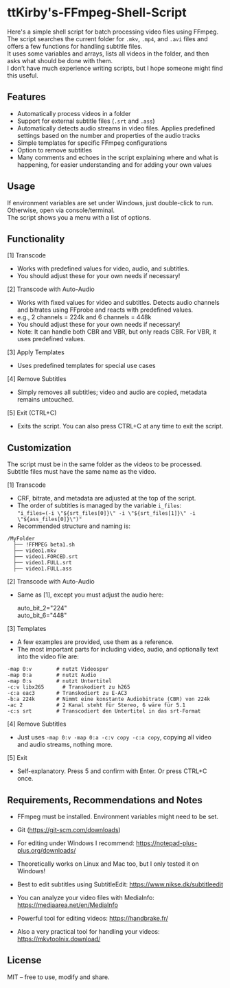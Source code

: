 # ttKirby's-FFmpeg-Shell-Script

Here's a simple shell script for batch processing video files using FFmpeg.  
The script searches the current folder for `.mkv`, `.mp4`, and `.avi` files and offers a few functions for handling subtitle files.  
It uses some variables and arrays, lists all videos in the folder, and then asks what should be done with them.  
I don’t have much experience writing scripts, but I hope someone might find this useful.

## Features

- Automatically process videos in a folder
- Support for external subtitle files (`.srt` and `.ass`)
- Automatically detects audio streams in video files. Applies predefined settings based on the number and properties of the audio tracks
- Simple templates for specific FFmpeg configurations
- Option to remove subtitles
- Many comments and echoes in the script explaining where and what is happening, for easier understanding and for adding your own values

## Usage

If environment variables are set under Windows, just double-click to run. Otherwise, open via console/terminal.  
The script shows you a menu with a list of options.

## Functionality

[1] Transcode  
- Works with predefined values for video, audio, and subtitles.  
- You should adjust these for your own needs if necessary!

[2] Transcode with Auto-Audio  
- Works with fixed values for video and subtitles. Detects audio channels and bitrates using FFprobe and reacts with predefined values.  
- e.g., 2 channels = 224k and 6 channels = 448k  
- You should adjust these for your own needs if necessary!  
- Note: It can handle both CBR and VBR, but only reads CBR. For VBR, it uses predefined values.

[3] Apply Templates  
- Uses predefined templates for special use cases

[4] Remove Subtitles  
- Simply removes all subtitles; video and audio are copied, metadata remains untouched.

[5] Exit (CTRL+C)  
- Exits the script. You can also press CTRL+C at any time to exit the script.

## Customization

The script must be in the same folder as the videos to be processed.  
Subtitle files must have the same name as the video.

[1] Transcode  
- CRF, bitrate, and metadata are adjusted at the top of the script.  
- The order of subtitles is managed by the variable `i_files`:  
  `"i_files=(-i \"${srt_files[0]}\" -i \"${srt_files[1]}\" -i \"${ass_files[0]}\")"`  
- Recommended structure and naming is:

```
/MyFolder
  ├── !FFMPEG beta1.sh
  ├── video1.mkv
  ├── video1.FORCED.srt
  ├── video1.FULL.srt
  ├── video1.FULL.ass
```

[2] Transcode with Auto-Audio  
- Same as [1], except you must adjust the audio here:

    auto_bit_2="224"  
    auto_bit_6="448"

[3] Templates  
- A few examples are provided, use them as a reference.  
- The most important parts for including video, audio, and optionally text into the video file are:


```
-map 0:v		# nutzt Videospur
-map 0:a		# nutzt Audio
-map 0:s 		# nutzt Untertitel
-c:v libx265	  # Transkodiert zu h265
-c:a eac3		# Transkodiert zu E-AC3
-b:a 224k		# Nimmt eine konstante Audiobitrate (CBR) von 224k
-ac 2			# 2 Kanal steht für Stereo, 6 wäre für 5.1
-c:s srt		# Transcodiert den Untertitel in das srt-Format
```

[4] Remove Subtitles  
- Just uses `-map 0:v -map 0:a -c:v copy -c:a copy`, copying all video and audio streams, nothing more.

[5] Exit  
- Self-explanatory. Press 5 and confirm with Enter. Or press CTRL+C once.

## Requirements, Recommendations and Notes

- FFmpeg must be installed. Environment variables might need to be set.
- Git (https://git-scm.com/downloads)
- For editing under Windows I recommend: https://notepad-plus-plus.org/downloads/
- Theoretically works on Linux and Mac too, but I only tested it on Windows!
- Best to edit subtitles using SubtitleEdit: https://www.nikse.dk/subtitleedit
- You can analyze your video files with MediaInfo: https://mediaarea.net/en/MediaInfo

- Powerful tool for editing videos: https://handbrake.fr/
- Also a very practical tool for handling your videos: https://mkvtoolnix.download/

## License

MIT – free to use, modify and share.
